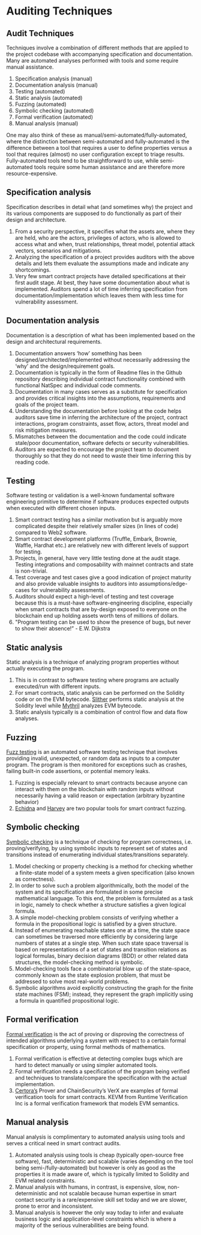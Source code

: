 # Auditing Techniques

## Audit Techniques

Techniques involve a combination of different methods that are applied to the project codebase with accompanying specification and documentation. Many are automated analyses performed with tools and some require manual assistance.

1. Specification analysis (manual)
2. Documentation analysis (manual)
3. Testing (automated)
4. Static analysis (automated)
5. Fuzzing (automated)
6. Symbolic checking (automated)
7. Formal verification (automated)
8. Manual analysis (manual)

One may also think of these as manual/semi-automated/fully-automated, where the distinction between semi-automated and fully-automated is the difference between a tool that requires a user to define properties versus a tool that requires (almost) no user configuration except to triage results. Fully-automated tools tend to be straightforward to use, while semi-automated tools require some human assistance and are therefore more resource-expensive.

## Specification analysis

Specification describes in detail what (and sometimes why) the project and its various components are supposed to do functionally as part of their design and architecture.

1. From a security perspective, it specifies what the assets are, where they are held, who are the actors, privileges of actors, who is allowed to access what and when, trust relationships, threat model, potential attack vectors, scenarios and mitigations.
2. Analyzing the specification of a project provides auditors with the above details and lets them evaluate the assumptions made and indicate any shortcomings.
3. Very few smart contract projects have detailed specifications at their first audit stage. At best, they have some documentation about what is implemented. Auditors spend a lot of time inferring specification from documentation/implementation which leaves them with less time for vulnerability assessment.

## Documentation analysis

Documentation is a description of what has been implemented based on the design and architectural requirements.

1. Documentation answers ‘how’ something has been designed/architected/implemented without necessarily addressing the ‘why’ and the design/requirement goals.
2. Documentation is typically in the form of Readme files in the Github repository describing individual contract functionality combined with functional NatSpec and individual code comments.
3. Documentation in many cases serves as a substitute for specification and provides critical insights into the assumptions, requirements and goals of the project team.
4. Understanding the documentation before looking at the code helps auditors save time in inferring the architecture of the project, contract interactions, program constraints, asset flow, actors, threat model and risk mitigation measures.
5. Mismatches between the documentation and the code could indicate stale/poor documentation, software defects or security vulnerabilities.
6. Auditors are expected to encourage the project team to document thoroughly so that they do not need to waste their time inferring this by reading code.

## Testing

Software testing or validation is a well-known fundamental software engineering primitive to determine if software produces expected outputs when executed with different chosen inputs.

1. Smart contract testing has a similar motivation but is arguably more complicated despite their relatively smaller sizes (in lines of code) compared to Web2 software.
2. Smart contract development platforms (Truffle, Embark, Brownie, Waffle, Hardhat etc.) are relatively new with different levels of support for testing.
3. Projects, in general, have very little testing done at the audit stage. Testing integrations and composability with mainnet contracts and state is non-trivial.
4. Test coverage and test cases give a good indication of project maturity and also provide valuable insights to auditors into assumptions/edge-cases for vulnerability assessments.
5. Auditors should expect a high-level of testing and test coverage because this is a must-have software-engineering discipline, especially when smart contracts that are by-design exposed to everyone on the blockchain end up holding assets worth tens of millions of dollars.
6. "Program testing can be used to show the presence of bugs, but never to show their absence!” - E.W. Dijkstra

## Static analysis

Static analysis is a technique of analyzing program properties without actually executing the program.

1. This is in contrast to software testing where programs are actually executed/run with different inputs.
2. For smart contracts, static analysis can be performed on the Solidity code or on the EVM bytecode. [Slither](https://github.com/crytic/slither) performs static analysis at the Solidity level while [Mythril](https://github.com/ConsenSys/mythril) analyzes EVM bytecode.
3. Static analysis typically is a combination of control flow and data flow analyses.

## Fuzzing

[Fuzz testing](https://en.wikipedia.org/wiki/Fuzzing) is an automated software testing technique that involves providing invalid, unexpected, or random data as inputs to a computer program. The program is then monitored for exceptions such as crashes, failing built-in code assertions, or potential memory leaks.

1. Fuzzing is especially relevant to smart contracts because anyone can interact with them on the blockchain with random inputs without necessarily having a valid reason or expectation (arbitrary byzantine behavior)
2. [Echidna](https://github.com/crytic/echidna) and [Harvey](https://mariachris.github.io/Pubs/FSE-2020-Harvey.pdf) are two popular tools for smart contract fuzzing.

## Symbolic checking

[Symbolic checking](https://en.wikipedia.org/wiki/Model_checking#Symbolic_model_checking) is a technique of checking for program correctness, i.e. proving/verifying, by using symbolic inputs to represent set of states and transitions instead of enumerating individual states/transitions separately.

1. Model checking or property checking is a method for checking whether a finite-state model of a system meets a given specification (also known as correctness).
2. In order to solve such a problem algorithmically, both the model of the system and its specification are formulated in some precise mathematical language. To this end, the problem is formulated as a task in logic, namely to check whether a structure satisfies a given logical formula.
3. A simple model-checking problem consists of verifying whether a formula in the propositional logic is satisfied by a given structure.
4. Instead of enumerating reachable states one at a time, the state space can sometimes be traversed more efficiently by considering large numbers of states at a single step. When such state space traversal is based on representations of a set of states and transition relations as logical formulas, binary decision diagrams (BDD) or other related data structures, the model-checking method is symbolic.
5. Model-checking tools face a combinatorial blow up of the state-space, commonly known as the state explosion problem, that must be addressed to solve most real-world problems.
6. Symbolic algorithms avoid explicitly constructing the graph for the finite state machines (FSM); instead, they represent the graph implicitly using a formula in quantified propositional logic.

## Formal verification

[Formal verification](https://en.wikipedia.org/wiki/Formal_verification) is the act of proving or disproving the correctness of intended algorithms underlying a system with respect to a certain formal specification or property, using formal methods of mathematics.

1. Formal verification is effective at detecting complex bugs which are hard to detect manually or using simpler automated tools.
2. Formal verification needs a specification of the program being verified and techniques to translate/compare the specification with the actual implementation.
3. [Certora’s](https://www.certora.com/) Prover and ChainSecurity’s VerX are examples of formal verification tools for smart contracts. KEVM from Runtime Verification Inc is a formal verification framework that models EVM semantics.

## Manual analysis

Manual analysis is complimentary to automated analysis using tools and serves a critical need in smart contract audits.

1. Automated analysis using tools is cheap (typically open-source free software), fast, deterministic and scalable (varies depending on the tool being semi-/fully-automated) but however is only as good as the properties it is made aware of, which is typically limited to Solidity and EVM related constraints.
2. Manual analysis with humans, in contrast, is expensive, slow, non-deterministic and not scalable because human expertise in smart contact security is a rare/expensive skill set today and we are slower, prone to error and inconsistent.
3. Manual analysis is however the only way today to infer and evaluate business logic and application-level constraints which is where a majority of the serious vulnerabilities are being found.
